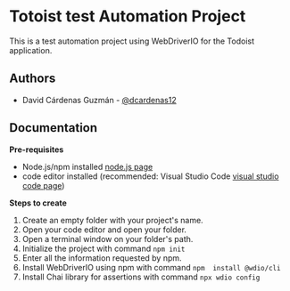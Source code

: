 
# Totoist test Automation Project

This is a test automation project using WebDriverIO for the Todoist application.


## Authors

- David Cárdenas Guzmán - [@dcardenas12](https://github.com/dcardenas12)

  
## Documentation

**Pre-requisites**

 - Node.js/npm installed [node.js page](https://nodejs.org/en/)
 - code editor installed (recommended: Visual Studio Code [visual studio code page](https://code.visualstudio.com/))

**Steps to create**

 1. Create an empty folder with your project's name.
 2. Open your code editor and open your folder.
 3. Open a terminal window on your folder's path.
 4. Initialize the project with command `npm init`
 5. Enter all the information requested by npm.
 6. Install WebDriverIO using npm with command `npm  install @wdio/cli`
 7. Install Chai library for assertions with command `npx wdio config`